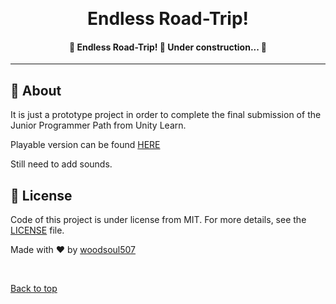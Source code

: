 <div align="center" id="top"> 


  &#xa0;


</div>

<h1 align="center">Endless Road-Trip!</h1>


<h4 align="center"> 
	🚧  Endless Road-Trip! 🚀 Under construction...  🚧
</h4> 

<hr>

## :dart: About ##

It is just a prototype project in order to complete the final submission of the Junior Programmer Path from Unity Learn.

Playable version can be found [HERE](https://play.unity.com/mg/other/webgl-builds-186097)

Still need to add sounds.

## :memo: License ##

Code of this project is under license from MIT. For more details, see the [LICENSE](LICENSE.md) file.

Made with :heart: by <a href="https://github.com/woodsoul507" target="_blank">woodsoul507</a>

&#xa0;

<a href="#top">Back to top</a>
